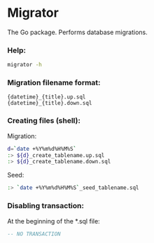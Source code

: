# Migrator

The Go package.
Performs database migrations.

### Help:
```bash
migrator -h
```

### Migration filename format:
```
{datetime}_{title}.up.sql
{datetime}_{title}.down.sql
```

### Creating files (shell):
Migration:
```bash
d=`date +%Y%m%d%H%M%S`
:> ${d}_create_tablename.up.sql
:> ${d}_create_tablename.down.sql
```

Seed:
```bash
:> `date +%Y%m%d%H%M%S`_seed_tablename.sql
```

### Disabling transaction:
At the beginning of the *.sql file:
```sql
-- NO TRANSACTION
```
